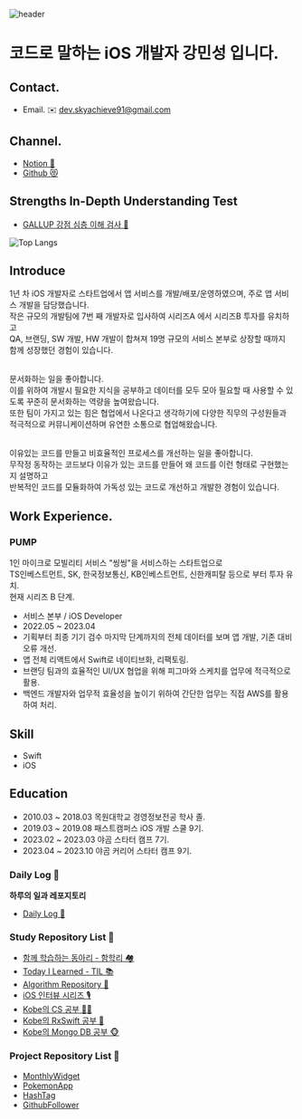 ![header](https://capsule-render.vercel.app/api?type=waving&color=gradient&height=300&section=header&text=I'm%20Kobe&fontSize=90&fontColor=ffffff)

# 코드로 말하는 iOS 개발자 강민성 입니다.

## Contact.
- Email. ✉️ dev.skyachieve91@gmail.com

## Channel.
- [Notion 📑](https://morgan-kang.notion.site/Kobe-iOS-8ceb08e8756649e08c7bcf530adcdbfd)
- [Github 😻](https://github.com/VincentGeranium)

## Strengths In-Depth Understanding Test
- [GALLUP 강점 심층 이해 검사 🧪](https://github.com/devKobe24/DailyLog_Kobe/blob/main/contents/GALLUP.md)

![Top Langs](https://github-readme-stats.vercel.app/api/top-langs/?username=devKobe24&layout=compact)

## Introduce
1년 차 iOS 개발자로 스타트업에서 앱 서비스를 개발/배포/운영하였으며, 주로 앱 서비스 개발을 담당했습니다.</br>
작은 규모의 개발팀에 7번 째 개발자로 입사하여 시리즈A 에서 시리즈B 투자를 유치하고</br> 
QA, 브랜딩, SW 개발, HW 개발이 합쳐져 19명 규모의 서비스 본부로 상장할 때까지 함께 성장했던 경험이 있습니다.</br>
</br>

문서화하는 일을 좋아합니다.</br>
이를 위하여 개발시 필요한 지식을 공부하고 데이터를 모두 모아 필요할 때 사용할 수 있도록 꾸준히 문서화하는 역량을 높여왔습니다.</br>
또한 팀이 가지고 있는 힘은 협업에서 나온다고 생각하기에 다양한 직무의 구성원들과 적극적으로 커뮤니케이션하며 유연한 소통으로 협업해왔습니다.</br>
</br>

이유있는 코드를 만들고 비효율적인 프로세스를 개선하는 일을 좋아합니다.</br>
무작정 동작하는 코드보다 이유가 있는 코드를 만들어 왜 코드를 이런 형태로 구현했는지 설명하고</br>
반복적인 코드를 모듈화하여 가독성 있는 코드로 개선하고 개발한 경험이 있습니다.</br>

## Work Experience.

### PUMP
1인 마이크로 모빌리티 서비스 "씽씽"을 서비스하는 스타트업으로</br> TS인베스트먼트, SK, 한국정보통신, KB인베스트먼트, 신한캐피탈 등으로 부터 투자 유치.</br> 현재 시리즈 B 단계.

- 서비스 본부 / iOS Developer
- 2022.05 ~ 2023.04
- 기획부터 최종 기기 검수 마지막 단계까지의 전체 데이터를 보며 앱 개발, 기존 대비 오류 개선.
- 앱 전체 리액트에서 Swift로 네이티브화, 리팩토링.
- 브랜딩 팀과의 효율적인 UI/UX 협업을 위해 피그마와 스케치를 업무에 적극적으로 활용.
- 백엔드 개발자와 업무적 효율성을 높이기 위하여 간단한 업무는 직접 AWS를 활용하여 처리.

## Skill
- Swift
- iOS

## Education
- 2010.03 ~ 2018.03 목원대학교 경영정보전공 학사 졸.
- 2019.03 ~ 2019.08 패스트캠퍼스 iOS 개발 스쿨 9기.
- 2023.02 ~ 2023.03 야곰 스타터 캠프 7기.
- 2023.04 ~ 2023.10 야곰 커리어 스타터 캠프 9기.

### Daily Log 📓
**하루의 일과 레포지토리**
- [Daily Log 📓](https://github.com/devKobe24/DailyLog_Kobe)

### Study Repository List 🏀
- [함께 학습하는 동아리 - 함학리 🏘️](https://github.com/devKobe24/HamHakRi)
- [Today I Learned - TIL 📚](https://github.com/devKobe24/TIL)
- [Algorithm Repository 🧩](https://github.com/devKobe24/algorithm)
- [iOS 인터뷰 시리즈 🎙️](https://github.com/devKobe24/iOS-Interview)
- [Kobe의 CS 공부 🧑‍💻](https://github.com/devKobe24/CS)
- [Kobe의 RxSwift 공부 🐉](https://github.com/devKobe24/RxSwift-Study)
- [Kobe의 Mongo DB 공부 🐵](https://github.com/devKobe24/MongoDB-Study)

### Project Repository List 🏀
- [MonthlyWidget](https://github.com/devKobe24/MonthlyWidget)
- [PokemonApp](https://github.com/devKobe24/pokemonApp)
- [HashTag](https://github.com/devKobe24/hashtag/tree/main)
- [GithubFollower](https://github.com/devKobe24/GithubFollower)
